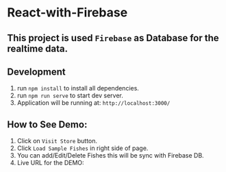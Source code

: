 # React-with-Firebase

## This project is used `Firebase` as Database for the realtime data.

## Development
1. run `npm install` to install all dependencies.
2. run `npm run serve` to start dev server.
3. Application will be running at: `http://localhost:3000/`

## How to See Demo:
1. Click on `Visit Store` button.
2. Click `Load Sample Fishes` in right side of page.
3. You can add/Edit/Delete Fishes this will be sync with Firebase DB.
4. Live URL for the DEMO: 